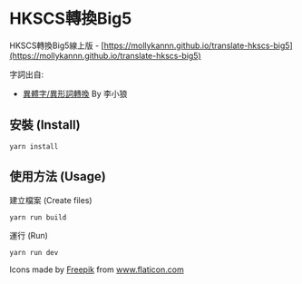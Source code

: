 # HKSCS轉換Big5

HKSCS轉換Big5線上版 - [https://mollykannn.github.io/translate-hkscs-big5](https://mollykannn.github.io/translate-hkscs-big5)

字詞出自:
- [異體字/異形詞轉換](https://sntcm.wordpress.com/2009/12/15/%E5%B0%8F%E7%8B%BC%E6%A8%99%E6%BA%96/) By 李小狼

## 安裝 (Install)

```shell
yarn install
```

## 使用方法 (Usage)

建立檔案 (Create files)
```shell
yarn run build
```

運行 (Run)
```shell
yarn run dev
```

Icons made by <a href="http://www.freepik.com/" title="Freepik">Freepik</a> from <a href="https://www.flaticon.com/" title="Flaticon"> www.flaticon.com</a>